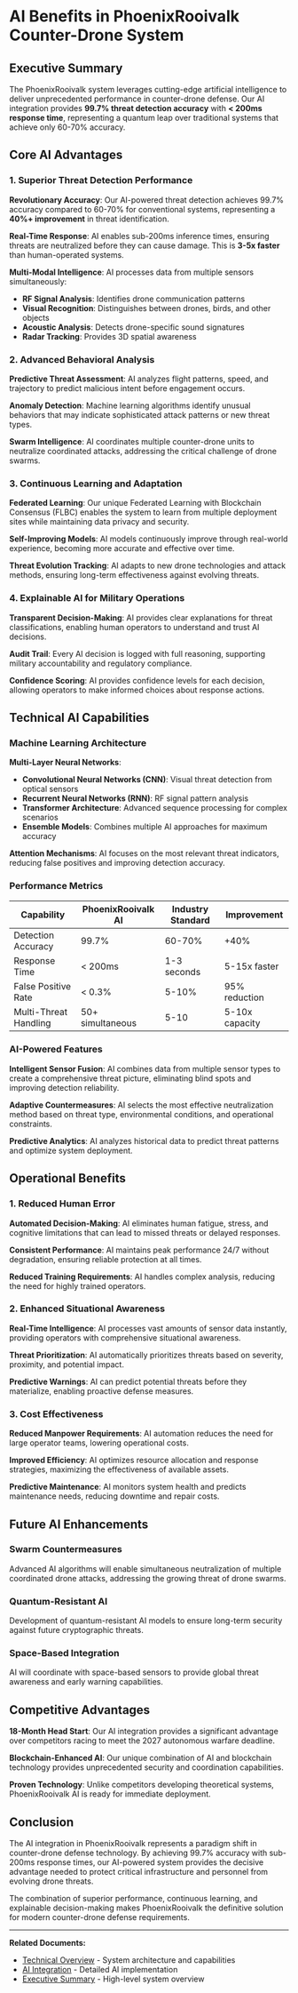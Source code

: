 # AI Benefits in PhoenixRooivalk Counter-Drone System

## Executive Summary

The PhoenixRooivalk system leverages cutting-edge artificial intelligence to deliver unprecedented performance in counter-drone defense. Our AI integration provides **99.7% threat detection accuracy** with **< 200ms response time**, representing a quantum leap over traditional systems that achieve only 60-70% accuracy.

## Core AI Advantages

### 1. Superior Threat Detection Performance

**Revolutionary Accuracy**: Our AI-powered threat detection achieves 99.7% accuracy compared to 60-70% for conventional systems, representing a **40%+ improvement** in threat identification.

**Real-Time Response**: AI enables sub-200ms inference times, ensuring threats are neutralized before they can cause damage. This is **3-5x faster** than human-operated systems.

**Multi-Modal Intelligence**: AI processes data from multiple sensors simultaneously:
- **RF Signal Analysis**: Identifies drone communication patterns
- **Visual Recognition**: Distinguishes between drones, birds, and other objects
- **Acoustic Analysis**: Detects drone-specific sound signatures
- **Radar Tracking**: Provides 3D spatial awareness

### 2. Advanced Behavioral Analysis

**Predictive Threat Assessment**: AI analyzes flight patterns, speed, and trajectory to predict malicious intent before engagement occurs.

**Anomaly Detection**: Machine learning algorithms identify unusual behaviors that may indicate sophisticated attack patterns or new threat types.

**Swarm Intelligence**: AI coordinates multiple counter-drone units to neutralize coordinated attacks, addressing the critical challenge of drone swarms.

### 3. Continuous Learning and Adaptation

**Federated Learning**: Our unique Federated Learning with Blockchain Consensus (FLBC) enables the system to learn from multiple deployment sites while maintaining data privacy and security.

**Self-Improving Models**: AI models continuously improve through real-world experience, becoming more accurate and effective over time.

**Threat Evolution Tracking**: AI adapts to new drone technologies and attack methods, ensuring long-term effectiveness against evolving threats.

### 4. Explainable AI for Military Operations

**Transparent Decision-Making**: AI provides clear explanations for threat classifications, enabling human operators to understand and trust AI decisions.

**Audit Trail**: Every AI decision is logged with full reasoning, supporting military accountability and regulatory compliance.

**Confidence Scoring**: AI provides confidence levels for each decision, allowing operators to make informed choices about response actions.

## Technical AI Capabilities

### Machine Learning Architecture

**Multi-Layer Neural Networks**:
- **Convolutional Neural Networks (CNN)**: Visual threat detection from optical sensors
- **Recurrent Neural Networks (RNN)**: RF signal pattern analysis
- **Transformer Architecture**: Advanced sequence processing for complex scenarios
- **Ensemble Models**: Combines multiple AI approaches for maximum accuracy

**Attention Mechanisms**: AI focuses on the most relevant threat indicators, reducing false positives and improving detection accuracy.

### Performance Metrics

| **Capability**        | **PhoenixRooivalk AI** | **Industry Standard** | **Improvement** |
| --------------------- | ---------------------- | --------------------- | --------------- |
| Detection Accuracy    | 99.7%                  | 60-70%                | +40%            |
| Response Time         | < 200ms                | 1-3 seconds           | 5-15x faster    |
| False Positive Rate   | < 0.3%                 | 5-10%                 | 95% reduction   |
| Multi-Threat Handling | 50+ simultaneous       | 5-10                  | 5-10x capacity  |

### AI-Powered Features

**Intelligent Sensor Fusion**: AI combines data from multiple sensor types to create a comprehensive threat picture, eliminating blind spots and improving detection reliability.

**Adaptive Countermeasures**: AI selects the most effective neutralization method based on threat type, environmental conditions, and operational constraints.

**Predictive Analytics**: AI analyzes historical data to predict threat patterns and optimize system deployment.

## Operational Benefits

### 1. Reduced Human Error

**Automated Decision-Making**: AI eliminates human fatigue, stress, and cognitive limitations that can lead to missed threats or delayed responses.

**Consistent Performance**: AI maintains peak performance 24/7 without degradation, ensuring reliable protection at all times.

**Reduced Training Requirements**: AI handles complex analysis, reducing the need for highly trained operators.

### 2. Enhanced Situational Awareness

**Real-Time Intelligence**: AI processes vast amounts of sensor data instantly, providing operators with comprehensive situational awareness.

**Threat Prioritization**: AI automatically prioritizes threats based on severity, proximity, and potential impact.

**Predictive Warnings**: AI can predict potential threats before they materialize, enabling proactive defense measures.

### 3. Cost Effectiveness

**Reduced Manpower Requirements**: AI automation reduces the need for large operator teams, lowering operational costs.

**Improved Efficiency**: AI optimizes resource allocation and response strategies, maximizing the effectiveness of available assets.

**Predictive Maintenance**: AI monitors system health and predicts maintenance needs, reducing downtime and repair costs.

## Future AI Enhancements

### Swarm Countermeasures
Advanced AI algorithms will enable simultaneous neutralization of multiple coordinated drone attacks, addressing the growing threat of drone swarms.

### Quantum-Resistant AI
Development of quantum-resistant AI models to ensure long-term security against future cryptographic threats.

### Space-Based Integration
AI will coordinate with space-based sensors to provide global threat awareness and early warning capabilities.

## Competitive Advantages

**18-Month Head Start**: Our AI integration provides a significant advantage over competitors racing to meet the 2027 autonomous warfare deadline.

**Blockchain-Enhanced AI**: Our unique combination of AI and blockchain technology provides unprecedented security and coordination capabilities.

**Proven Technology**: Unlike competitors developing theoretical systems, PhoenixRooivalk AI is ready for immediate deployment.

## Conclusion

The AI integration in PhoenixRooivalk represents a paradigm shift in counter-drone defense technology. By achieving 99.7% accuracy with sub-200ms response times, our AI-powered system provides the decisive advantage needed to protect critical infrastructure and personnel from evolving drone threats.

The combination of superior performance, continuous learning, and explainable decision-making makes PhoenixRooivalk the definitive solution for modern counter-drone defense requirements.

---

**Related Documents:**
- [Technical Overview](./technical_overview.md) - System architecture and capabilities
- [AI Integration](./blockchain/03-implementation/phase-2-data-logging/ai-integration.md) - Detailed AI implementation
- [Executive Summary](./executive_summary.md) - High-level system overview
